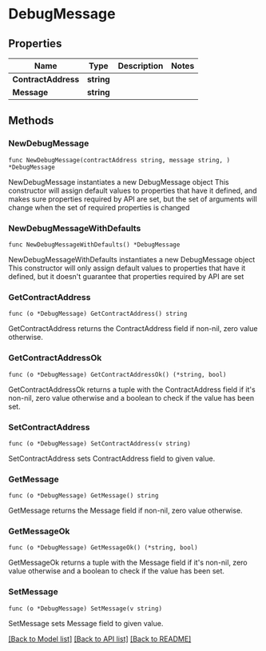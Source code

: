 # DebugMessage

## Properties

Name | Type | Description | Notes
------------ | ------------- | ------------- | -------------
**ContractAddress** | **string** |  | 
**Message** | **string** |  | 

## Methods

### NewDebugMessage

`func NewDebugMessage(contractAddress string, message string, ) *DebugMessage`

NewDebugMessage instantiates a new DebugMessage object
This constructor will assign default values to properties that have it defined,
and makes sure properties required by API are set, but the set of arguments
will change when the set of required properties is changed

### NewDebugMessageWithDefaults

`func NewDebugMessageWithDefaults() *DebugMessage`

NewDebugMessageWithDefaults instantiates a new DebugMessage object
This constructor will only assign default values to properties that have it defined,
but it doesn't guarantee that properties required by API are set

### GetContractAddress

`func (o *DebugMessage) GetContractAddress() string`

GetContractAddress returns the ContractAddress field if non-nil, zero value otherwise.

### GetContractAddressOk

`func (o *DebugMessage) GetContractAddressOk() (*string, bool)`

GetContractAddressOk returns a tuple with the ContractAddress field if it's non-nil, zero value otherwise
and a boolean to check if the value has been set.

### SetContractAddress

`func (o *DebugMessage) SetContractAddress(v string)`

SetContractAddress sets ContractAddress field to given value.


### GetMessage

`func (o *DebugMessage) GetMessage() string`

GetMessage returns the Message field if non-nil, zero value otherwise.

### GetMessageOk

`func (o *DebugMessage) GetMessageOk() (*string, bool)`

GetMessageOk returns a tuple with the Message field if it's non-nil, zero value otherwise
and a boolean to check if the value has been set.

### SetMessage

`func (o *DebugMessage) SetMessage(v string)`

SetMessage sets Message field to given value.



[[Back to Model list]](../README.md#documentation-for-models) [[Back to API list]](../README.md#documentation-for-api-endpoints) [[Back to README]](../README.md)


